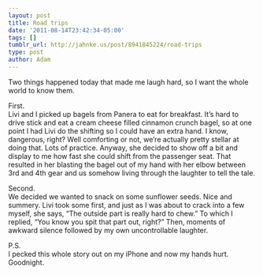 ```yaml
---
layout: post
title: Road trips
date: '2011-08-14T23:42:34-05:00'
tags: []
tumblr_url: http://jahnke.us/post/8941845224/road-trips
type: post
author: Adam
---
```


Two things happened today that made me laugh hard, so I want the whole world to know them.

First.<br/>
Livi and I picked up bagels from Panera to eat for breakfast. It’s hard to drive stick and eat a cream cheese filled cinnamon crunch bagel, so at one point I had Livi do the shifting so I could have an extra hand. I know, dangerous, right? Well comforting or not, we’re actually pretty stellar at doing that. Lots of practice. Anyway, she decided to show off a bit and display to me how fast she could shift from the passenger seat. That resulted in her blasting the bagel out of my hand with her elbow between 3rd and 4th gear and us somehow living through the laughter to tell the tale.

Second.<br/>
We decided we wanted to snack on some sunflower seeds. Nice and summery. Livi took some first, and just as I was about to crack into a few myself, she says, “The outside part is really hard to chew.” To which I replied, “You know you spit that part out, right?” Then, moments of awkward silence followed by my own uncontrollable laughter.

P.S.<br/>
I pecked this whole story out on my iPhone and now my hands hurt. Goodnight.
